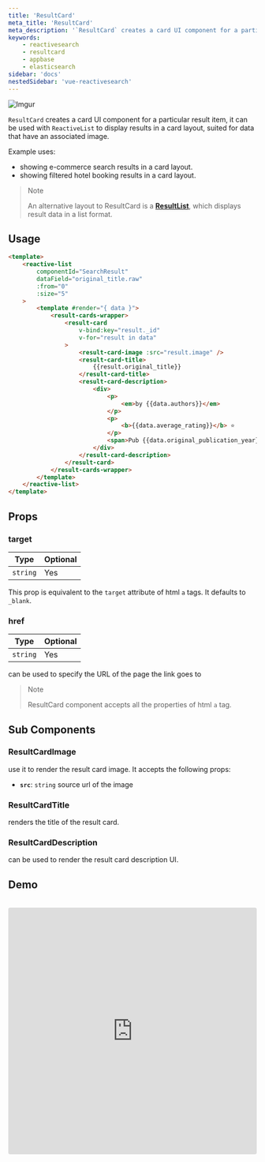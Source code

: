 ```yaml
---
title: 'ResultCard'
meta_title: 'ResultCard'
meta_description: '`ResultCard` creates a card UI component for a particular result item, it can be used with `ReactiveList` to display results in a card layout, suited for data that have an associated image.'
keywords:
    - reactivesearch
    - resultcard
    - appbase
    - elasticsearch
sidebar: 'docs'
nestedSidebar: 'vue-reactivesearch'
---
```


![Imgur](https://i.imgur.com/mKcFEnV.png)

`ResultCard` creates a card UI component for a particular result item, it can be used with `ReactiveList` to display results in a card layout, suited for data that have an associated image.

Example uses:

-   showing e-commerce search results in a card layout.
-   showing filtered hotel booking results in a card layout.

> Note
>
> An alternative layout to ResultCard is a [**ResultList**](/docs/reactivesearch/vue/result/resultlist/), which displays result data in a list format.

## Usage

```html
<template>
    <reactive-list
        componentId="SearchResult"
        dataField="original_title.raw"
        :from="0"
        :size="5"
    >
        <template #render="{ data }">
            <result-cards-wrapper>
                <result-card
                    v-bind:key="result._id"
                    v-for="result in data"
                >
                    <result-card-image :src="result.image" />
                    <result-card-title>
                        {{result.original_title}}
                    </result-card-title>
                    <result-card-description>
                        <div>
                            <p>
                                <em>by {{data.authors}}</em>
                            </p>
                            <p>
                                <b>{{data.average_rating}}</b> ⭐
                            </p>
                            <span>Pub {{data.original_publication_year}}</span>
                        </div>
                    </result-card-description>
                </result-card>
            </result-cards-wrapper>
        </template>
    </reactive-list>
</template>
```
## Props

### target

| Type | Optional |
|------|----------|
|  `string` |   Yes   |

This prop is equivalent to the `target` attribute of html `a` tags. It defaults to `_blank`.
### href

| Type | Optional |
|------|----------|
|  `string` |   Yes   |

can be used to specify the URL of the page the link goes to

> Note
>
> ResultCard component accepts all the properties of html `a` tag.

## Sub Components
### ResultCardImage
use it to render the result card image.
It accepts the following props:
-   **`src`**: `string`
    source url of the image
### ResultCardTitle
renders the title of the result card.
### ResultCardDescription
can be used to render the result card description UI.

## Demo

<br />

<iframe src="https://codesandbox.io/embed/github/appbaseio/reactivesearch/tree/feat/just-for-csb-002/packages/vue/examples/result-card" style="width:100%; height:500px; border:0; border-radius: 4px; overflow:hidden;" sandbox="allow-modals allow-forms allow-popups allow-scripts allow-same-origin"></iframe>
